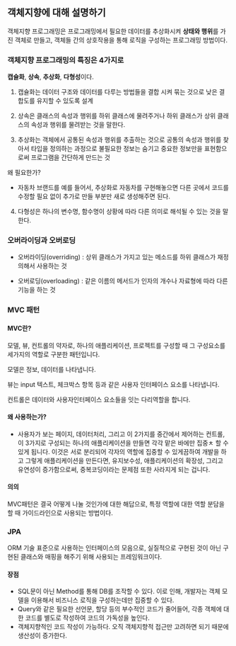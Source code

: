 ## 객체지향에 대해 설명하기

객체지향 프로그래밍은 프로그래밍에서 필요한 데이터를 추상화시켜 **상태와 행위**를 가진 객체로 만들고, 객체들 간의 상호작용을 통해 로직을 구성하는 프로그래밍 방법이다.

### 객체지향 프로그래밍의 특징은 4가지로

**캡슐화**, **상속**, **추상화**, **다형성**이다.

1.  캡슐화는  데이터 구조와 데이터를 다루는 방법들을 결합 시켜 묶는 것으로 낮은 결합도를 유지할 수 있도록 설계

2.  상속은 클래스의 속성과 행위를 하위 클래스에 물려주거나 하위 클래스가 상위 클래스의 속성과 행위를 물려받는 것을 말한다.

3.  추상화는 객체에서 공통된 속성과 행위를 추출하는 것으로 공통의 속성과 행위를 찾아서 타입을 정의하는 과정으로 불필요한 정보는 숨기고 중요한 정보만을 표현함으로써 프로그램을 간단하게 만드는 것

왜 필요한가?

- 자동차 브랜드를 예를 들어서, 추상화로 자동차를 구현해놓으면 다른 곳에서 코드를 수정할 필요 없이 추가로 만들 부분만 새로 생성해주면 된다.

4.  다형성은 하나의 변수명, 함수명이 상황에 따라 다른 의미로 해석될 수 있는 것을 말한다.

### 오버라이딩과 오버로딩

- 오버라이딩(overriding) : 상위 클래스가 가지고 있는 메소드를 하위 클래스가 재정의해서 사용하는 것

- 오버로딩(overloading) : 같은 이름의 메서드가 인자의 개수나 자료형에 따라 다른 기능을 하는 것

### MVC 패턴

#### MVC란?

모델, 뷰, 컨트롤의 약자로, 하나의 애플리케이션, 프로젝트를 구성할 때 그 구성요소를 세가지의 역할로 구분한 패턴입니다.

모델은 정보, 데이터를 나타냅니다.

뷰는 input 텍스트, 체크박스 항목 등과 같은 사용자 인터페이스 요소를 나타냅니다.

컨트롤은 데이터와 사용자인터페이스 요소들을 잇는 다리역할을 합니다.

#### 왜 사용하는가?

- 사용자가 보는 페이지, 데이터처리, 그리고 이 2가지를 중간에서 제어하는 컨트롤, 이 3가지로 구성되는 하나의 애플리케이션을 만들면 각각 맡은 바에만 집중ㅊ 할 수 있게 됩니다. 이것은 서로 분리되어 각자의 역할에 집중할 수 있게끔하여 개발을 하고 그렇게 애플리케이션을 만든다면, 유지보수성, 애플리케이션의 확장성, 그리고 유연성이 증가함으로써, 중복코딩이라는 문제점 또한 사라지게 되는 겁니다.

#### 의의

MVC패턴은 결국 어떻게 나눌 것인가에 대한 해답으로, 특정 역할에 대한 역할 분담을 할 때 가이드라인으로 사용되는 방법이다.

### JPA
ORM 기술 표준으로 사용하는 인터페이스의 모음으로, 실질적으로 구현된 것이 아닌 구현된 클래스와 매핑을 해주기 위해 사용되는 프레임워크이다.

#### 장점
- SQL문이 아닌 Method를 통해 DB를 조작할 수 있다. 이로 인해, 개발자는 객체 모델을 이용해서 비즈니스 로직을 구성하는데만 집중할 수 있다.
- Query와 같은 필요한 선언문, 할당 등의 부수적인 코드가 줄어들어, 각종 객체에 대한 코드를 별도로 작성하여 코드의 가독성을 높인다.
- 객체지향적인 코드 작성이 가능하다. 오직 객체지향적 접근만 고려하면 되기 때문에 생산성이 증가한다.